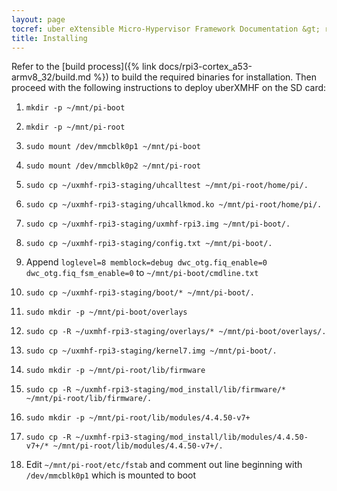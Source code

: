 ```yaml
---
layout: page
tocref: uber eXtensible Micro-Hypervisor Framework Documentation &gt; rpi3-cortex_a53-armv8_32  
title: Installing
---
```


Refer to the [build process]({% link docs/rpi3-cortex_a53-armv8_32/build.md %})
to build the required binaries for installation. Then proceed with the 
following instructions to deploy uberXMHF on the SD card:

1. `mkdir -p ~/mnt/pi-boot`

1. `mkdir -p ~/mnt/pi-root`

1. `sudo mount /dev/mmcblk0p1 ~/mnt/pi-boot`

1. `sudo mount /dev/mmcblk0p2 ~/mnt/pi-root`

1. `sudo cp ~/uxmhf-rpi3-staging/uhcalltest ~/mnt/pi-root/home/pi/.`

1. `sudo cp ~/uxmhf-rpi3-staging/uhcallkmod.ko ~/mnt/pi-root/home/pi/.`

1. `sudo cp ~/uxmhf-rpi3-staging/uxmhf-rpi3.img ~/mnt/pi-boot/.`

1. `sudo cp ~/uxmhf-rpi3-staging/config.txt ~/mnt/pi-boot/.`

1. Append `loglevel=8 memblock=debug dwc_otg.fiq_enable=0 dwc_otg.fiq_fsm_enable=0` to `~/mnt/pi-boot/cmdline.txt`

1. `sudo cp ~/uxmhf-rpi3-staging/boot/* ~/mnt/pi-boot/.`

1. `sudo mkdir -p ~/mnt/pi-boot/overlays`

1. `sudo cp -R ~/uxmhf-rpi3-staging/overlays/* ~/mnt/pi-boot/overlays/.`

1. `sudo cp ~/uxmhf-rpi3-staging/kernel7.img ~/mnt/pi-boot/.`

1. `sudo mkdir -p ~/mnt/pi-root/lib/firmware`

1. `sudo cp -R ~/uxmhf-rpi3-staging/mod_install/lib/firmware/* ~/mnt/pi-root/lib/firmware/.`

1. `sudo mkdir -p ~/mnt/pi-root/lib/modules/4.4.50-v7+`

1. `sudo cp -R ~/uxmhf-rpi3-staging/mod_install/lib/modules/4.4.50-v7+/* ~/mnt/pi-root/lib/modules/4.4.50-v7+/.`

1. Edit `~/mnt/pi-root/etc/fstab` and comment out line beginning with `/dev/mmcblk0p1` which is mounted to boot


